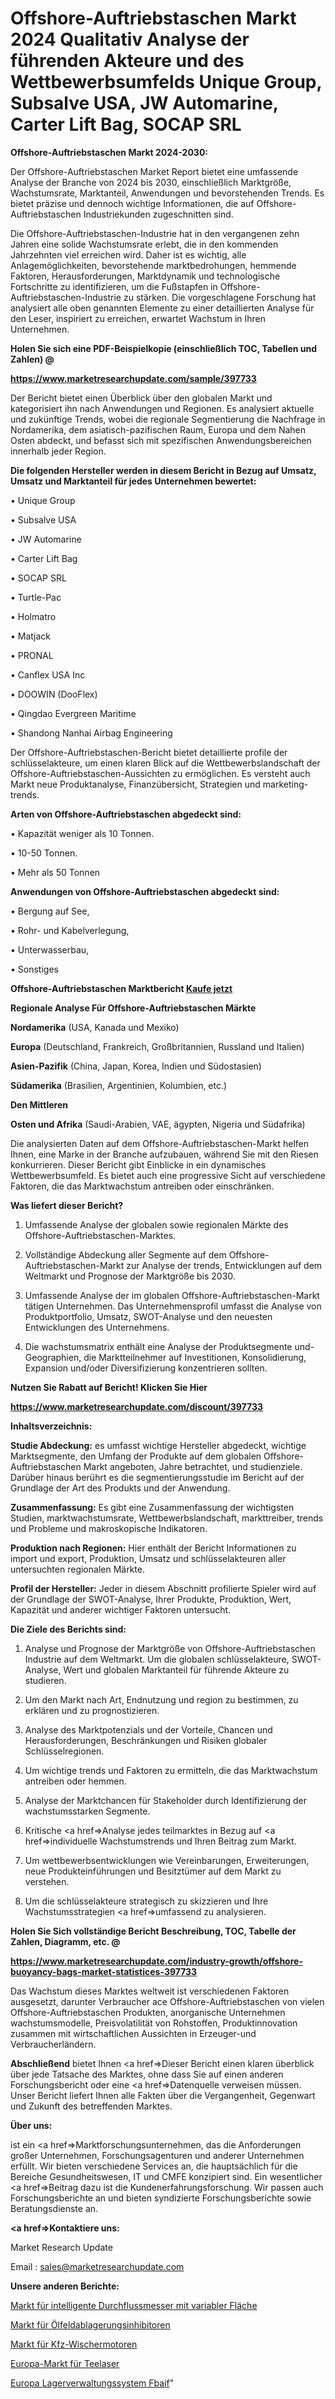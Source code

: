 # Offshore-Auftriebstaschen Markt 2024 Qualitativ Analyse der führenden Akteure und des Wettbewerbsumfelds Unique Group, Subsalve USA, JW Automarine, Carter Lift Bag, SOCAP SRL

<strong>Offshore-Auftriebstaschen Markt 2024-2030:</strong>

Der Offshore-Auftriebstaschen Market Report bietet eine umfassende Analyse der Branche von 2024 bis 2030, einschließlich Marktgröße, Wachstumsrate, Marktanteil, Anwendungen und bevorstehenden Trends. Es bietet präzise und dennoch wichtige Informationen, die auf Offshore-Auftriebstaschen Industriekunden zugeschnitten sind.

Die Offshore-Auftriebstaschen-Industrie hat in den vergangenen zehn Jahren eine solide Wachstumsrate erlebt, die in den kommenden Jahrzehnten viel erreichen wird. Daher ist es wichtig, alle Anlagemöglichkeiten, bevorstehende marktbedrohungen, hemmende Faktoren, Herausforderungen, Marktdynamik und technologische Fortschritte zu identifizieren, um die Fußstapfen in Offshore-Auftriebstaschen-Industrie zu stärken. Die vorgeschlagene Forschung hat analysiert alle oben genannten Elemente zu einer detaillierten Analyse für den Leser, inspiriert zu erreichen, erwartet Wachstum in Ihren Unternehmen.



<strong>Holen Sie sich eine PDF-Beispielkopie (einschließlich TOC, Tabellen und Zahlen) @
</strong>

<strong><a href=https://www.marketresearchupdate.com/sample/397733>

<strong>https://www.marketresearchupdate.com/sample/397733</u></font></a></strong></strong>

Der Bericht bietet einen Überblick über den globalen Markt und kategorisiert ihn nach Anwendungen und Regionen. Es analysiert aktuelle und zukünftige Trends, wobei die regionale Segmentierung die Nachfrage in Nordamerika, dem asiatisch-pazifischen Raum, Europa und dem Nahen Osten abdeckt, und befasst sich mit spezifischen Anwendungsbereichen innerhalb jeder Region.



<strong>Die folgenden Hersteller werden in diesem Bericht in Bezug auf Umsatz, Umsatz und Marktanteil für jedes Unternehmen bewertet:</strong>

• Unique Group

• Subsalve USA

• JW Automarine

• Carter Lift Bag

• SOCAP SRL

• Turtle-Pac

• Holmatro

• Matjack

• PRONAL

• Canflex USA Inc

• DOOWIN (DooFlex)

• Qingdao Evergreen Maritime

• Shandong Nanhai Airbag Engineering

Der Offshore-Auftriebstaschen-Bericht bietet detaillierte profile der schlüsselakteure, um einen klaren Blick auf die Wettbewerbslandschaft der Offshore-Auftriebstaschen-Aussichten zu ermöglichen. Es versteht auch Markt neue Produktanalyse, Finanzübersicht, Strategien und marketing-trends.



<strong>Arten von Offshore-Auftriebstaschen abgedeckt sind:</strong>

• Kapazität weniger als 10 Tonnen.

• 10-50 Tonnen.

• Mehr als 50 Tonnen



<strong>Anwendungen von Offshore-Auftriebstaschen abgedeckt sind:</strong>

• Bergung auf See,

• Rohr- und Kabelverlegung,

• Unterwasserbau,

• Sonstiges



<strong>Offshore-Auftriebstaschen Marktbericht <a href=https://www.marketresearchupdate.com/buynow/397733>Kaufe jetzt</a></strong>



<strong>Regionale Analyse Für Offshore-Auftriebstaschen Märkte</strong>



<strong>Nordamerika</strong> (USA, Kanada und Mexiko)



<strong>Europa</strong> (Deutschland, Frankreich, Großbritannien, Russland und Italien)



<strong>Asien-Pazifik</strong> (China, Japan, Korea, Indien und Südostasien)



<strong>Südamerika</strong> (Brasilien, Argentinien, Kolumbien, etc.)



<strong>Den Mittleren</strong> 

<strong>Osten und Afrika</strong> (Saudi-Arabien, VAE, ägypten, Nigeria und Südafrika)

Die analysierten Daten auf dem Offshore-Auftriebstaschen-Markt helfen Ihnen, eine Marke in der Branche aufzubauen, während Sie mit den Riesen konkurrieren. Dieser Bericht gibt Einblicke in ein dynamisches Wettbewerbsumfeld. Es bietet auch eine progressive Sicht auf verschiedene Faktoren, die das Marktwachstum antreiben oder einschränken.



<strong>Was liefert dieser Bericht?</strong>

1. Umfassende Analyse der globalen sowie regionalen Märkte des Offshore-Auftriebstaschen-Marktes.

2. Vollständige Abdeckung aller Segmente auf dem Offshore-Auftriebstaschen-Markt zur Analyse der trends, Entwicklungen auf dem Weltmarkt und Prognose der Marktgröße bis 2030.

3. Umfassende Analyse der im globalen Offshore-Auftriebstaschen-Markt tätigen Unternehmen. Das Unternehmensprofil umfasst die Analyse von Produktportfolio, Umsatz, SWOT-Analyse und den neuesten Entwicklungen des Unternehmens.

4. Die wachstumsmatrix enthält eine Analyse der Produktsegmente und-Geographien, die Marktteilnehmer auf Investitionen, Konsolidierung, Expansion und/oder Diversifizierung konzentrieren sollten.



<strong>Nutzen Sie Rabatt auf Bericht! Klicken Sie Hier
</strong>

<strong><a href=https://www.marketresearchupdate.com/discount/397733>https://www.marketresearchupdate.com/discount/397733</b></u></font></strong></a>



<strong>Inhaltsverzeichnis:</strong>



<strong>Studie Abdeckung:</strong> es umfasst wichtige Hersteller abgedeckt, wichtige Marktsegmente, den Umfang der Produkte auf dem globalen Offshore-Auftriebstaschen Markt angeboten, Jahre betrachtet, und studienziele. Darüber hinaus berührt es die segmentierungsstudie im Bericht auf der Grundlage der Art des Produkts und der Anwendung.



<strong>Zusammenfassung:</strong> Es gibt eine Zusammenfassung der wichtigsten Studien, marktwachstumsrate, Wettbewerbslandschaft, markttreiber, trends und Probleme und makroskopische Indikatoren.



<strong>Produktion nach Regionen:</strong> Hier enthält der Bericht Informationen zu import und export, Produktion, Umsatz und schlüsselakteuren aller untersuchten regionalen Märkte.



<strong>Profil der Hersteller:</strong> Jeder in diesem Abschnitt profilierte Spieler wird auf der Grundlage der SWOT-Analyse, Ihrer Produkte, Produktion, Wert, Kapazität und anderer wichtiger Faktoren untersucht.



<strong>Die Ziele des Berichts sind:</strong>

1) Analyse und Prognose der Marktgröße von Offshore-Auftriebstaschen Industrie auf dem Weltmarkt.
Um die globalen schlüsselakteure, SWOT-Analyse, Wert und globalen Marktanteil für führende Akteure zu studieren.

2) Um den Markt nach Art, Endnutzung und region zu bestimmen, zu erklären und zu prognostizieren.

3) Analyse des Marktpotenzials und der Vorteile, Chancen und Herausforderungen, Beschränkungen und Risiken globaler Schlüsselregionen.

4) Um wichtige trends und Faktoren zu ermitteln, die das Marktwachstum antreiben oder hemmen.

5) Analyse der Marktchancen für Stakeholder durch Identifizierung der wachstumsstarken Segmente.

6) Kritische <a href=>Analyse</a> jedes teilmarktes in Bezug auf <a href=>individuelle</a> Wachstumstrends und Ihren Beitrag zum Markt.

7) Um wettbewerbsentwicklungen wie Vereinbarungen, Erweiterungen, neue Produkteinführungen und Besitztümer auf dem Markt zu verstehen.

8) Um die schlüsselakteure strategisch zu skizzieren und Ihre Wachstumsstrategien <a href=>umfassend</a> zu analysieren.



<strong>Holen Sie Sich vollständige Bericht Beschreibung, TOC, Tabelle der Zahlen, Diagramm, etc. @ </strong>

<strong><a href=https://www.marketresearchupdate.com/industry-growth/offshore-buoyancy-bags-market-statistices-397733>https://www.marketresearchupdate.com/industry-growth/offshore-buoyancy-bags-market-statistices-397733</a></font></strong>

Das Wachstum dieses Marktes weltweit ist verschiedenen Faktoren ausgesetzt, darunter Verbraucher ace Offshore-Auftriebstaschen von vielen Offshore-Auftriebstaschen Produkten, anorganische Unternehmen wachstumsmodelle, Preisvolatilität von Rohstoffen, Produktinnovation zusammen mit wirtschaftlichen Aussichten in Erzeuger-und Verbraucherländern.



<strong>Abschließend</strong> bietet Ihnen <a href=>Dieser</a> Bericht einen klaren überblick über jede Tatsache des Marktes, ohne dass Sie auf einen anderen Forschungsbericht oder eine <a href=>Datenquelle</a> verweisen müssen. Unser Bericht liefert Ihnen alle Fakten über die Vergangenheit, Gegenwart und Zukunft des betreffenden Marktes.



<strong>Über uns:</strong>

 ist ein <a href=>Marktfors</a>chungsunternehmen, das die Anforderungen großer Unternehmen, Forschungsagenturen und anderer Unternehmen erfüllt. Wir bieten verschiedene Services an, die hauptsächlich für die Bereiche Gesundheitswesen, IT und CMFE konzipiert sind. Ein wesentlicher <a href=>Beitrag</a> dazu ist die Kundenerfahrungsforschung. Wir passen auch Forschungsberichte an und bieten syndizierte Forschungsberichte sowie Beratungsdienste an.



<strong><a href=>Kontaktiere uns:</a></strong>

Market Research Update

Email : sales@marketresearchupdate.com



<strong>Unsere anderen Berichte:</strong>

<a href=https://www.linkedin.com/pulse/variable-area-intelligent-flow-meter-market>Markt für intelligente Durchflussmesser mit variabler Fläche</a>

<a href=https://www.linkedin.com/pulse/oilfield-scale-inhibitor-market-size-share-outlook>Markt für Ölfeldablagerungsinhibitoren</a>

<a href=https://www.linkedin.com/pulse/automotive-wiper-motor-market-analysis-segment>Markt für Kfz-Wischermotoren</a>

<a href=https://www.linkedin.com/pulse/europe-tea-lasers-market-2023-current-future>Europa-Markt für Teelaser</a>

<a href=https://www.linkedin.com/pulse/europe-warehouse-management-system-fbaif/>Europa Lagerverwaltungssystem Fbaif</a>"
